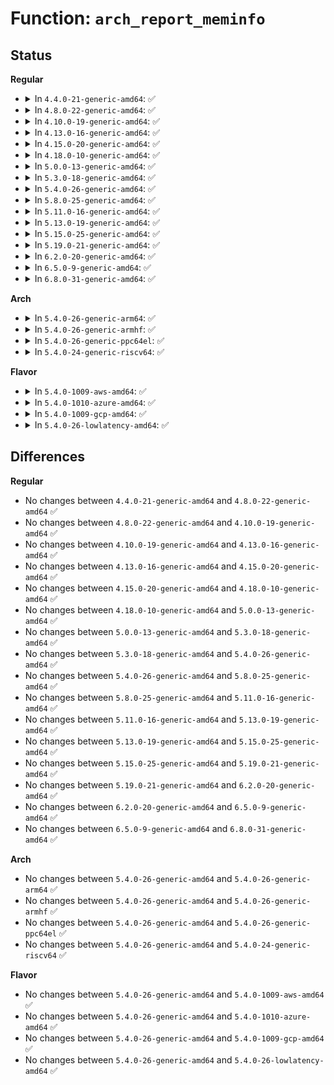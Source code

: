 # Function: <code>arch_report_meminfo</code>

## Status
<b>Regular</b>
<ul>
<li>
<details>
<summary>In <code>4.4.0-21-generic-amd64</code>: ✅</summary>

```c
void arch_report_meminfo(struct seq_file * m)
```

```json
{
  "name": "arch_report_meminfo",
  "collision_type": "Unique Global",
  "inline_type": "No",
  "funcs": [
    {
      "addr": 18446744071579291936,
      "name": "arch_report_meminfo",
      "external": true,
      "loc": "arch/x86/mm/pageattr.c:73",
      "file": "arch/x86/mm/pageattr.c",
      "inline": "seen, unknown",
      "caller_inline": [],
      "caller_func": [
        "fs/proc/meminfo.c:meminfo_proc_show"
      ]
    }
  ],
  "symbols": [
    {
      "addr": 18446744071579291936,
      "name": "arch_report_meminfo",
      "section": ".text",
      "bind": "STB_GLOBAL",
      "size": 105
    }
  ]
}
```
</details>
</li>
<li>
<details>
<summary>In <code>4.8.0-22-generic-amd64</code>: ✅</summary>

```c
void arch_report_meminfo(struct seq_file * m)
```

```json
{
  "name": "arch_report_meminfo",
  "collision_type": "Unique Global",
  "inline_type": "No",
  "funcs": [
    {
      "addr": 18446744071579291472,
      "name": "arch_report_meminfo",
      "external": true,
      "loc": "arch/x86/mm/pageattr.c:76",
      "file": "arch/x86/mm/pageattr.c",
      "inline": "seen, unknown",
      "caller_inline": [],
      "caller_func": [
        "fs/proc/meminfo.c:meminfo_proc_show"
      ]
    }
  ],
  "symbols": [
    {
      "addr": 18446744071579291472,
      "name": "arch_report_meminfo",
      "section": ".text",
      "bind": "STB_GLOBAL",
      "size": 105
    }
  ]
}
```
</details>
</li>
<li>
<details>
<summary>In <code>4.10.0-19-generic-amd64</code>: ✅</summary>

```c
void arch_report_meminfo(struct seq_file * m)
```

```json
{
  "name": "arch_report_meminfo",
  "collision_type": "Unique Global",
  "inline_type": "No",
  "funcs": [
    {
      "addr": 18446744071579306896,
      "name": "arch_report_meminfo",
      "external": true,
      "loc": "arch/x86/mm/pageattr.c:76",
      "file": "arch/x86/mm/pageattr.c",
      "inline": "seen, unknown",
      "caller_inline": [],
      "caller_func": [
        "fs/proc/meminfo.c:meminfo_proc_show"
      ]
    }
  ],
  "symbols": [
    {
      "addr": 18446744071579306896,
      "name": "arch_report_meminfo",
      "section": ".text",
      "bind": "STB_GLOBAL",
      "size": 105
    }
  ]
}
```
</details>
</li>
<li>
<details>
<summary>In <code>4.13.0-16-generic-amd64</code>: ✅</summary>

```c
void arch_report_meminfo(struct seq_file * m)
```

```json
{
  "name": "arch_report_meminfo",
  "collision_type": "Unique Global",
  "inline_type": "No",
  "funcs": [
    {
      "addr": 18446744071579304656,
      "name": "arch_report_meminfo",
      "external": true,
      "loc": "arch/x86/mm/pageattr.c:77",
      "file": "arch/x86/mm/pageattr.c",
      "inline": "seen, unknown",
      "caller_inline": [],
      "caller_func": [
        "fs/proc/meminfo.c:meminfo_proc_show"
      ]
    }
  ],
  "symbols": [
    {
      "addr": 18446744071579304656,
      "name": "arch_report_meminfo",
      "section": ".text",
      "bind": "STB_GLOBAL",
      "size": 105
    }
  ]
}
```
</details>
</li>
<li>
<details>
<summary>In <code>4.15.0-20-generic-amd64</code>: ✅</summary>

```c
void arch_report_meminfo(struct seq_file * m)
```

```json
{
  "name": "arch_report_meminfo",
  "collision_type": "Unique Global",
  "inline_type": "No",
  "funcs": [
    {
      "addr": 18446744071579326400,
      "name": "arch_report_meminfo",
      "external": true,
      "loc": "arch/x86/mm/pageattr.c:77",
      "file": "arch/x86/mm/pageattr.c",
      "inline": "seen, unknown",
      "caller_inline": [],
      "caller_func": [
        "fs/proc/meminfo.c:meminfo_proc_show"
      ]
    }
  ],
  "symbols": [
    {
      "addr": 18446744071579326400,
      "name": "arch_report_meminfo",
      "section": ".text",
      "bind": "STB_GLOBAL",
      "size": 105
    }
  ]
}
```
</details>
</li>
<li>
<details>
<summary>In <code>4.18.0-10-generic-amd64</code>: ✅</summary>

```c
void arch_report_meminfo(struct seq_file * m)
```

```json
{
  "name": "arch_report_meminfo",
  "collision_type": "Unique Global",
  "inline_type": "No",
  "funcs": [
    {
      "addr": 18446744071579337376,
      "name": "arch_report_meminfo",
      "external": true,
      "loc": "arch/x86/mm/pageattr.c:78",
      "file": "arch/x86/mm/pageattr.c",
      "inline": "seen, unknown",
      "caller_inline": [],
      "caller_func": [
        "fs/proc/meminfo.c:meminfo_proc_show"
      ]
    }
  ],
  "symbols": [
    {
      "addr": 18446744071579337376,
      "name": "arch_report_meminfo",
      "section": ".text",
      "bind": "STB_GLOBAL",
      "size": 108
    }
  ]
}
```
</details>
</li>
<li>
<details>
<summary>In <code>5.0.0-13-generic-amd64</code>: ✅</summary>

```c
void arch_report_meminfo(struct seq_file * m)
```

```json
{
  "name": "arch_report_meminfo",
  "collision_type": "Unique Global",
  "inline_type": "No",
  "funcs": [
    {
      "addr": 18446744071579363920,
      "name": "arch_report_meminfo",
      "external": true,
      "loc": "arch/x86/mm/pageattr.c:89",
      "file": "arch/x86/mm/pageattr.c",
      "inline": "seen, unknown",
      "caller_inline": [],
      "caller_func": [
        "fs/proc/meminfo.c:meminfo_proc_show"
      ]
    }
  ],
  "symbols": [
    {
      "addr": 18446744071579363920,
      "name": "arch_report_meminfo",
      "section": ".text",
      "bind": "STB_GLOBAL",
      "size": 108
    }
  ]
}
```
</details>
</li>
<li>
<details>
<summary>In <code>5.3.0-18-generic-amd64</code>: ✅</summary>

```c
void arch_report_meminfo(struct seq_file * m)
```

```json
{
  "name": "arch_report_meminfo",
  "collision_type": "Unique Global",
  "inline_type": "No",
  "funcs": [
    {
      "addr": 18446744071579378480,
      "name": "arch_report_meminfo",
      "external": true,
      "loc": "arch/x86/mm/pageattr.c:90",
      "file": "arch/x86/mm/pageattr.c",
      "inline": "seen, unknown",
      "caller_inline": [],
      "caller_func": [
        "fs/proc/meminfo.c:meminfo_proc_show"
      ]
    }
  ],
  "symbols": [
    {
      "addr": 18446744071579378480,
      "name": "arch_report_meminfo",
      "section": ".text",
      "bind": "STB_GLOBAL",
      "size": 111
    }
  ]
}
```
</details>
</li>
<li>
<details>
<summary>In <code>5.4.0-26-generic-amd64</code>: ✅</summary>

```c
void arch_report_meminfo(struct seq_file * m)
```

```json
{
  "name": "arch_report_meminfo",
  "collision_type": "Unique Global",
  "inline_type": "No",
  "funcs": [
    {
      "addr": 18446744071579382768,
      "name": "arch_report_meminfo",
      "external": true,
      "loc": "arch/x86/mm/pageattr.c:90",
      "file": "arch/x86/mm/pageattr.c",
      "inline": "seen, unknown",
      "caller_inline": [],
      "caller_func": [
        "fs/proc/meminfo.c:meminfo_proc_show"
      ]
    }
  ],
  "symbols": [
    {
      "addr": 18446744071579382768,
      "name": "arch_report_meminfo",
      "section": ".text",
      "bind": "STB_GLOBAL",
      "size": 111
    }
  ]
}
```
</details>
</li>
<li>
<details>
<summary>In <code>5.8.0-25-generic-amd64</code>: ✅</summary>

```c
void arch_report_meminfo(struct seq_file * m)
```

```json
{
  "name": "arch_report_meminfo",
  "collision_type": "Unique Global",
  "inline_type": "No",
  "funcs": [
    {
      "addr": 18446744071579422704,
      "name": "arch_report_meminfo",
      "external": true,
      "loc": "arch/x86/mm/pat/set_memory.c:97",
      "file": "arch/x86/mm/pat/set_memory.c",
      "inline": "seen, unknown",
      "caller_inline": [],
      "caller_func": [
        "fs/proc/meminfo.c:meminfo_proc_show"
      ]
    }
  ],
  "symbols": [
    {
      "addr": 18446744071579422704,
      "name": "arch_report_meminfo",
      "section": ".text",
      "bind": "STB_GLOBAL",
      "size": 115
    }
  ]
}
```
</details>
</li>
<li>
<details>
<summary>In <code>5.11.0-16-generic-amd64</code>: ✅</summary>

```c
void arch_report_meminfo(struct seq_file * m)
```

```json
{
  "name": "arch_report_meminfo",
  "collision_type": "Unique Global",
  "inline_type": "No",
  "funcs": [
    {
      "addr": 18446744071579422400,
      "name": "arch_report_meminfo",
      "external": true,
      "loc": "arch/x86/mm/pat/set_memory.c:97",
      "file": "arch/x86/mm/pat/set_memory.c",
      "inline": "seen, unknown",
      "caller_inline": [],
      "caller_func": [
        "fs/proc/meminfo.c:meminfo_proc_show"
      ]
    }
  ],
  "symbols": [
    {
      "addr": 18446744071579422400,
      "name": "arch_report_meminfo",
      "section": ".text",
      "bind": "STB_GLOBAL",
      "size": 115
    }
  ]
}
```
</details>
</li>
<li>
<details>
<summary>In <code>5.13.0-19-generic-amd64</code>: ✅</summary>

```c
void arch_report_meminfo(struct seq_file * m)
```

```json
{
  "name": "arch_report_meminfo",
  "collision_type": "Unique Global",
  "inline_type": "No",
  "funcs": [
    {
      "addr": 18446744071579425456,
      "name": "arch_report_meminfo",
      "external": true,
      "loc": "arch/x86/mm/pat/set_memory.c:105",
      "file": "arch/x86/mm/pat/set_memory.c",
      "inline": "seen, unknown",
      "caller_inline": [],
      "caller_func": [
        "fs/proc/meminfo.c:meminfo_proc_show"
      ]
    }
  ],
  "symbols": [
    {
      "addr": 18446744071579425456,
      "name": "arch_report_meminfo",
      "section": ".text",
      "bind": "STB_GLOBAL",
      "size": 115
    }
  ]
}
```
</details>
</li>
<li>
<details>
<summary>In <code>5.15.0-25-generic-amd64</code>: ✅</summary>

```c
void arch_report_meminfo(struct seq_file * m)
```

```json
{
  "name": "arch_report_meminfo",
  "collision_type": "Unique Global",
  "inline_type": "No",
  "funcs": [
    {
      "addr": 18446744071579489120,
      "name": "arch_report_meminfo",
      "external": true,
      "loc": "arch/x86/mm/pat/set_memory.c:105",
      "file": "arch/x86/mm/pat/set_memory.c",
      "inline": "seen, unknown",
      "caller_inline": [],
      "caller_func": [
        "fs/proc/meminfo.c:meminfo_proc_show"
      ]
    }
  ],
  "symbols": [
    {
      "addr": 18446744071579489120,
      "name": "arch_report_meminfo",
      "section": ".text",
      "bind": "STB_GLOBAL",
      "size": 115
    }
  ]
}
```
</details>
</li>
<li>
<details>
<summary>In <code>5.19.0-21-generic-amd64</code>: ✅</summary>

```c
void arch_report_meminfo(struct seq_file * m)
```

```json
{
  "name": "arch_report_meminfo",
  "collision_type": "Unique Global",
  "inline_type": "No",
  "funcs": [
    {
      "addr": 18446744071579569184,
      "name": "arch_report_meminfo",
      "external": true,
      "loc": "arch/x86/mm/pat/set_memory.c:108",
      "file": "arch/x86/mm/pat/set_memory.c",
      "inline": "seen, unknown",
      "caller_inline": [],
      "caller_func": [
        "fs/proc/meminfo.c:meminfo_proc_show"
      ]
    }
  ],
  "symbols": [
    {
      "addr": 18446744071579569184,
      "name": "arch_report_meminfo",
      "section": ".text",
      "bind": "STB_GLOBAL",
      "size": 138
    }
  ]
}
```
</details>
</li>
<li>
<details>
<summary>In <code>6.2.0-20-generic-amd64</code>: ✅</summary>

```c
void arch_report_meminfo(struct seq_file * m)
```

```json
{
  "name": "arch_report_meminfo",
  "collision_type": "Unique Global",
  "inline_type": "No",
  "funcs": [
    {
      "addr": 18446744071579677472,
      "name": "arch_report_meminfo",
      "external": true,
      "loc": "arch/x86/mm/pat/set_memory.c:109",
      "file": "arch/x86/mm/pat/set_memory.c",
      "inline": "seen, unknown",
      "caller_inline": [],
      "caller_func": [
        "fs/proc/meminfo.c:meminfo_proc_show"
      ]
    }
  ],
  "symbols": [
    {
      "addr": 18446744071579677472,
      "name": "arch_report_meminfo",
      "section": ".text",
      "bind": "STB_GLOBAL",
      "size": 138
    }
  ]
}
```
</details>
</li>
<li>
<details>
<summary>In <code>6.5.0-9-generic-amd64</code>: ✅</summary>

```c
void arch_report_meminfo(struct seq_file * m)
```

```json
{
  "name": "arch_report_meminfo",
  "collision_type": "Unique Global",
  "inline_type": "No",
  "funcs": [
    {
      "addr": 18446744071579691312,
      "name": "arch_report_meminfo",
      "external": true,
      "loc": "arch/x86/mm/pat/set_memory.c:110",
      "file": "arch/x86/mm/pat/set_memory.c",
      "inline": "seen, unknown",
      "caller_inline": [],
      "caller_func": [
        "fs/proc/meminfo.c:meminfo_proc_show"
      ]
    }
  ],
  "symbols": [
    {
      "addr": 18446744071579691312,
      "name": "arch_report_meminfo",
      "section": ".text",
      "bind": "STB_GLOBAL",
      "size": 138
    }
  ]
}
```
</details>
</li>
<li>
<details>
<summary>In <code>6.8.0-31-generic-amd64</code>: ✅</summary>

```c
void arch_report_meminfo(struct seq_file * m)
```

```json
{
  "name": "arch_report_meminfo",
  "collision_type": "Unique Global",
  "inline_type": "No",
  "funcs": [
    {
      "addr": 18446744071579725840,
      "name": "arch_report_meminfo",
      "external": true,
      "loc": "arch/x86/mm/pat/set_memory.c:110",
      "file": "arch/x86/mm/pat/set_memory.c",
      "inline": "seen, unknown",
      "caller_inline": [],
      "caller_func": [
        "fs/proc/meminfo.c:meminfo_proc_show"
      ]
    }
  ],
  "symbols": [
    {
      "addr": 18446744071579725840,
      "name": "arch_report_meminfo",
      "section": ".text",
      "bind": "STB_GLOBAL",
      "size": 138
    }
  ]
}
```
</details>
</li>
</ul>
<b>Arch</b>
<ul>
<li>
<details>
<summary>In <code>5.4.0-26-generic-arm64</code>: ✅</summary>

```c
void arch_report_meminfo(struct seq_file * m)
```

```json
{
  "name": "arch_report_meminfo",
  "collision_type": "Unique Global",
  "inline_type": "No",
  "funcs": [
    {
      "addr": 18446603336494119976,
      "name": "arch_report_meminfo",
      "external": true,
      "loc": "fs/proc/meminfo.c:23",
      "file": "fs/proc/meminfo.c",
      "inline": "seen, unknown",
      "caller_inline": [],
      "caller_func": [
        "fs/proc/meminfo.c:meminfo_proc_show"
      ]
    }
  ],
  "symbols": [
    {
      "addr": 18446603336494119976,
      "name": "arch_report_meminfo",
      "section": ".text",
      "bind": "STB_WEAK",
      "size": 24
    }
  ]
}
```
</details>
</li>
<li>
<details>
<summary>In <code>5.4.0-26-generic-armhf</code>: ✅</summary>

```c
void arch_report_meminfo(struct seq_file * m)
```

```json
{
  "name": "arch_report_meminfo",
  "collision_type": "Unique Global",
  "inline_type": "No",
  "funcs": [
    {
      "addr": 3227568912,
      "name": "arch_report_meminfo",
      "external": true,
      "loc": "fs/proc/meminfo.c:23",
      "file": "fs/proc/meminfo.c",
      "inline": "seen, unknown",
      "caller_inline": [],
      "caller_func": [
        "fs/proc/meminfo.c:meminfo_proc_show"
      ]
    }
  ],
  "symbols": [
    {
      "addr": 3227568912,
      "name": "arch_report_meminfo",
      "section": ".text",
      "bind": "STB_WEAK",
      "size": 24
    }
  ]
}
```
</details>
</li>
<li>
<details>
<summary>In <code>5.4.0-26-generic-ppc64el</code>: ✅</summary>

```c
void arch_report_meminfo(struct seq_file * m)
```

```json
{
  "name": "arch_report_meminfo",
  "collision_type": "Unique Global",
  "inline_type": "No",
  "funcs": [
    {
      "addr": 13835058055282758304,
      "name": "arch_report_meminfo",
      "external": true,
      "loc": "arch/powerpc/mm/book3s64/pgtable.c:401",
      "file": "arch/powerpc/mm/book3s64/pgtable.c",
      "inline": "seen, unknown",
      "caller_inline": [],
      "caller_func": [
        "fs/proc/meminfo.c:meminfo_proc_show"
      ]
    }
  ],
  "symbols": [
    {
      "addr": 13835058055282758304,
      "name": "arch_report_meminfo",
      "section": ".text",
      "bind": "STB_GLOBAL",
      "size": 180
    }
  ]
}
```
</details>
</li>
<li>
<details>
<summary>In <code>5.4.0-24-generic-riscv64</code>: ✅</summary>

```c
void arch_report_meminfo(struct seq_file * m)
```

```json
{
  "name": "arch_report_meminfo",
  "collision_type": "Unique Global",
  "inline_type": "No",
  "funcs": [
    {
      "addr": 18446743936273602640,
      "name": "arch_report_meminfo",
      "external": true,
      "loc": "fs/proc/meminfo.c:23",
      "file": "fs/proc/meminfo.c",
      "inline": "seen, unknown",
      "caller_inline": [],
      "caller_func": [
        "fs/proc/meminfo.c:meminfo_proc_show"
      ]
    }
  ],
  "symbols": [
    {
      "addr": 18446743936273602640,
      "name": "arch_report_meminfo",
      "section": ".text",
      "bind": "STB_WEAK",
      "size": 26
    }
  ]
}
```
</details>
</li>
</ul>
<b>Flavor</b>
<ul>
<li>
<details>
<summary>In <code>5.4.0-1009-aws-amd64</code>: ✅</summary>

```c
void arch_report_meminfo(struct seq_file * m)
```

```json
{
  "name": "arch_report_meminfo",
  "collision_type": "Unique Global",
  "inline_type": "No",
  "funcs": [
    {
      "addr": 18446744071579378672,
      "name": "arch_report_meminfo",
      "external": true,
      "loc": "arch/x86/mm/pageattr.c:90",
      "file": "arch/x86/mm/pageattr.c",
      "inline": "seen, unknown",
      "caller_inline": [],
      "caller_func": [
        "fs/proc/meminfo.c:meminfo_proc_show"
      ]
    }
  ],
  "symbols": [
    {
      "addr": 18446744071579378672,
      "name": "arch_report_meminfo",
      "section": ".text",
      "bind": "STB_GLOBAL",
      "size": 111
    }
  ]
}
```
</details>
</li>
<li>
<details>
<summary>In <code>5.4.0-1010-azure-amd64</code>: ✅</summary>

```c
void arch_report_meminfo(struct seq_file * m)
```

```json
{
  "name": "arch_report_meminfo",
  "collision_type": "Unique Global",
  "inline_type": "No",
  "funcs": [
    {
      "addr": 18446744071579308512,
      "name": "arch_report_meminfo",
      "external": true,
      "loc": "arch/x86/mm/pageattr.c:90",
      "file": "arch/x86/mm/pageattr.c",
      "inline": "seen, unknown",
      "caller_inline": [],
      "caller_func": [
        "fs/proc/meminfo.c:meminfo_proc_show"
      ]
    }
  ],
  "symbols": [
    {
      "addr": 18446744071579308512,
      "name": "arch_report_meminfo",
      "section": ".text",
      "bind": "STB_GLOBAL",
      "size": 111
    }
  ]
}
```
</details>
</li>
<li>
<details>
<summary>In <code>5.4.0-1009-gcp-amd64</code>: ✅</summary>

```c
void arch_report_meminfo(struct seq_file * m)
```

```json
{
  "name": "arch_report_meminfo",
  "collision_type": "Unique Global",
  "inline_type": "No",
  "funcs": [
    {
      "addr": 18446744071579378592,
      "name": "arch_report_meminfo",
      "external": true,
      "loc": "arch/x86/mm/pageattr.c:90",
      "file": "arch/x86/mm/pageattr.c",
      "inline": "seen, unknown",
      "caller_inline": [],
      "caller_func": [
        "fs/proc/meminfo.c:meminfo_proc_show"
      ]
    }
  ],
  "symbols": [
    {
      "addr": 18446744071579378592,
      "name": "arch_report_meminfo",
      "section": ".text",
      "bind": "STB_GLOBAL",
      "size": 111
    }
  ]
}
```
</details>
</li>
<li>
<details>
<summary>In <code>5.4.0-26-lowlatency-amd64</code>: ✅</summary>

```c
void arch_report_meminfo(struct seq_file * m)
```

```json
{
  "name": "arch_report_meminfo",
  "collision_type": "Unique Global",
  "inline_type": "No",
  "funcs": [
    {
      "addr": 18446744071579387072,
      "name": "arch_report_meminfo",
      "external": true,
      "loc": "arch/x86/mm/pageattr.c:90",
      "file": "arch/x86/mm/pageattr.c",
      "inline": "seen, unknown",
      "caller_inline": [],
      "caller_func": [
        "fs/proc/meminfo.c:meminfo_proc_show"
      ]
    }
  ],
  "symbols": [
    {
      "addr": 18446744071579387072,
      "name": "arch_report_meminfo",
      "section": ".text",
      "bind": "STB_GLOBAL",
      "size": 111
    }
  ]
}
```
</details>
</li>
</ul>

## Differences
<b>Regular</b>
<ul>
<li>
No changes between <code>4.4.0-21-generic-amd64</code> and <code>4.8.0-22-generic-amd64</code> ✅
</li>
<li>
No changes between <code>4.8.0-22-generic-amd64</code> and <code>4.10.0-19-generic-amd64</code> ✅
</li>
<li>
No changes between <code>4.10.0-19-generic-amd64</code> and <code>4.13.0-16-generic-amd64</code> ✅
</li>
<li>
No changes between <code>4.13.0-16-generic-amd64</code> and <code>4.15.0-20-generic-amd64</code> ✅
</li>
<li>
No changes between <code>4.15.0-20-generic-amd64</code> and <code>4.18.0-10-generic-amd64</code> ✅
</li>
<li>
No changes between <code>4.18.0-10-generic-amd64</code> and <code>5.0.0-13-generic-amd64</code> ✅
</li>
<li>
No changes between <code>5.0.0-13-generic-amd64</code> and <code>5.3.0-18-generic-amd64</code> ✅
</li>
<li>
No changes between <code>5.3.0-18-generic-amd64</code> and <code>5.4.0-26-generic-amd64</code> ✅
</li>
<li>
No changes between <code>5.4.0-26-generic-amd64</code> and <code>5.8.0-25-generic-amd64</code> ✅
</li>
<li>
No changes between <code>5.8.0-25-generic-amd64</code> and <code>5.11.0-16-generic-amd64</code> ✅
</li>
<li>
No changes between <code>5.11.0-16-generic-amd64</code> and <code>5.13.0-19-generic-amd64</code> ✅
</li>
<li>
No changes between <code>5.13.0-19-generic-amd64</code> and <code>5.15.0-25-generic-amd64</code> ✅
</li>
<li>
No changes between <code>5.15.0-25-generic-amd64</code> and <code>5.19.0-21-generic-amd64</code> ✅
</li>
<li>
No changes between <code>5.19.0-21-generic-amd64</code> and <code>6.2.0-20-generic-amd64</code> ✅
</li>
<li>
No changes between <code>6.2.0-20-generic-amd64</code> and <code>6.5.0-9-generic-amd64</code> ✅
</li>
<li>
No changes between <code>6.5.0-9-generic-amd64</code> and <code>6.8.0-31-generic-amd64</code> ✅
</li>
</ul>
<b>Arch</b>
<ul>
<li>
No changes between <code>5.4.0-26-generic-amd64</code> and <code>5.4.0-26-generic-arm64</code> ✅
</li>
<li>
No changes between <code>5.4.0-26-generic-amd64</code> and <code>5.4.0-26-generic-armhf</code> ✅
</li>
<li>
No changes between <code>5.4.0-26-generic-amd64</code> and <code>5.4.0-26-generic-ppc64el</code> ✅
</li>
<li>
No changes between <code>5.4.0-26-generic-amd64</code> and <code>5.4.0-24-generic-riscv64</code> ✅
</li>
</ul>
<b>Flavor</b>
<ul>
<li>
No changes between <code>5.4.0-26-generic-amd64</code> and <code>5.4.0-1009-aws-amd64</code> ✅
</li>
<li>
No changes between <code>5.4.0-26-generic-amd64</code> and <code>5.4.0-1010-azure-amd64</code> ✅
</li>
<li>
No changes between <code>5.4.0-26-generic-amd64</code> and <code>5.4.0-1009-gcp-amd64</code> ✅
</li>
<li>
No changes between <code>5.4.0-26-generic-amd64</code> and <code>5.4.0-26-lowlatency-amd64</code> ✅
</li>
</ul>
